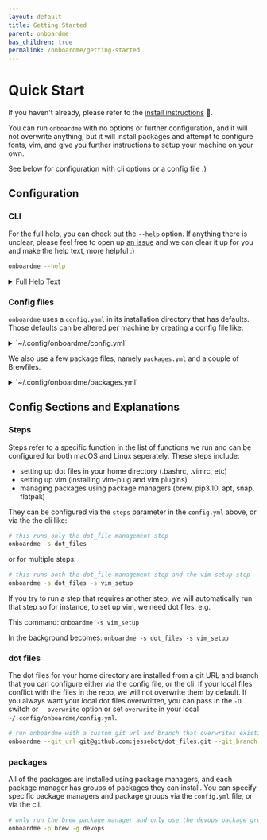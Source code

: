 ```yaml
---
layout: default
title: Getting Started
parent: onboardme
has_children: true
permalink: /onboardme/getting-started
---
```


# Quick Start

If you haven't already, please refer to the
[install instructions](https://jessebot.github.io/onboardme/getting-started/installation) 🌱.

You can run `onboardme` with no options or further configuration, and it will
not overwrite anything, but it will install packages and attempt to configure
fonts, vim, and give you further instructions to setup your machine on your own.

See below for configuration with cli options or a config file :)

## Configuration

### CLI

For the full help, you can check out the `--help` option. If anything there is
unclear, please feel free to open up [an issue](https://github.com/onboardme/issues)
and we can clear it up for you and make the help text, more helpful :)

```bash
onboardme --help
```

<details>
  <summary>Full Help Text</summary>

  [<img src='https://raw.githubusercontent.com/jessebot/onboardme/main/docs/onboardme/screenshots/help_text.svg' alt='screenshot of full output of onboardme --help'>](https://raw.githubusercontent.com/jessebot/onboardme/main/docs/onboardme/screenshots/help_text.svg)

</details>

### Config files

`onboardme` uses a `config.yaml` in its installation directory that has defaults.
Those defaults can be altered per machine by creating a config file like:

<details>
  <summary>`~/.config/onboardme/config.yml`</summary>

  ```yaml
  ---
  # ______________________________________________________________ #
  #         Config file for the onboardme cli command.             #
  # ~~~~~~~~~~~~~~~~~~~~~~~~~~~~~~~~~~~~~~~~~~~~~~~~~~~~~~~~~~~~~~ #
  #  - This is the default config file that pip will install into: #
  #    $PYTHON_PATH/lib/onboardme/config/onboardme_config.yml      #
  #                                                                #
  #  - If this files exists as: ~/.config/onboardme/config.yaml    #
  #    then its loaded instead of the default config               #
  # -------------------------------------------------------------- #

  log:
    # Full path to a file you'd like to log to. Creates file if it doesn't exist
    file: ""
    # what level of logs to output (DEBUG, INFO, WARN, ERROR)
    level: "INFO"

  # steps refer to a specific function in the list of functions we run
  steps:
    # these are mac specific steps
    Darwin:
      - dot_files
      - packages
      - vim_setup
      - neovim_setup
    # these are linux specific steps
    Linux:
      - dot_files
      - packages
      - font_setup
      - vim_setup
      - neovim_setup
      - group_setup

  dot_files:
    # personal git repo URL for your dot files, defaults to jessebot/dot_files
    git_url: "https://github.com/jessebot/dot_files.git"
    # the branch to use for the git repo above, defaults to main
    git_branch: "main"
    # !CAREFUL: runs a `git reset --hard`, which will overwite/delete files in ~
    # that conflict with the above defined git repo url and branch.
    # You should run the following to get the files that would be overwritten:
    # onboardme -s dot_files
    overwrite: false

  # This is the basic package config.
  package:
    # Remove any of the below pkg managers to only run the remaining pkg managers
    managers:
      # these are macOS specific steps
      Darwin:
        - brew
        - pip3.10
      # these are linux specific steps
      Linux:
        - brew
        - pip3.10
        - snap
        - flatpak
        - apt
    # list of extra existing packages groups to install
    groups:
      - default
      # uncomment these to add them as default installed package groups
      # - gaming
      # - work
      #
  # Coming soon: to edit the specific packages: ~/.config/onboardme/packages.yaml

  # known safe remote hosts that you expect to be able to ping and SSH into
  remote_hosts: []
    # - 192.168.42.42

  # setup iptable on Linux only
  firewall: false
  ```

  If the comments in this configuration file are unclear, please feel free to 
  open up [an issue](https://github.com/onboardme/issues) and we'll help! :)

</details>

We also use a few package files, namely `packages.yml` and a couple of Brewfiles.

<details>
  <summary>`~/.config/onboardme/packages.yml`</summary>

  ```yaml
  ---
  apt:
    emoji: "🙃"
    commands:
      list: "apt list --installed"
      install: "sudo apt-get install -y "
      update: "sudo apt-get update -y"
      upgrade: "sudo apt-get upgrade -y"
    packages:
      default:
        - terminator
        - openssl
        - sysstat
        - silversearcher-ag
        # this should let you use the a yubikey for auth
        - libpam-yubico
        - finger
        - ssh
        # - nextcloud-desktop
        - screen
        - youtube-dl
        - bash-completion
        # networking
        - iptables
        - gufw
        - net-tools
        # package managers installing package managers... this is terrible.
        - snapd
        - flatpak
        - gnome-software-plugin-flatpak
        # cat images in the terminal :) works in tmux
        - catimg
        # this lets you ls images as thumbnails, which is helpful sometimes
        - imagemagick
        # pretty syntaxhighlighted cat files with git diff support
        - batcat
        # print a very pretty pallete to see all the colors the terminal can render
        - colortest
      gaming:
        - lutris
        - winehq-staging
        - steam
        # to format disks to exFAT; FAT is too thin for modern windows 10 ISOs
        # - exfat-utils
  
  flatpak:
    emoji: "🫓 "
    commands:
      setup: "sudo flatpak remote-add --if-not-exists flathub https://flathub.org/repo/flathub.flatpakrepo"
      list: "flatpak list --columns=application"
      install: "sudo flatpak install -y flathub "
    packages:
      default:
        - "org.freedesktop.Platform/x86_64/21.08"
        # youtube alternative
        - io.freetubeapp.FreeTube
        # password manager
        - com.bitwarden.desktop
  
  snap:
    emoji: "🫰 "
    commands:
      list: "snap list"
      install: "sudo snap install "
    packages:
      default:
        - core
        # rss feed reader
        - fluent-reader
        # screen debugger/sharing tool for android
        - scrcpy
  
  # most of this is actually for powerline, my shell prompt
  pip3.10:
    emoji: "🐍"
    commands:
      list: "pip3.10 list"
      install: "pip3.10 install --upgrade "
    packages:
      default:
        # this is for python development
        - pip
        - build
        - twine
        - autoimport
        # this is all powerline
        - powerline-status
        - powerline-gitstatus
        - powerline-kubernetes
        # for the internal ip address powerline shell prompt
        - netifaces
        # supposed to work with powerline for spotify info
        - dbus
        # this does some magic with imports when developing
  ```

</details>


## Config Sections and Explanations
### Steps
Steps refer to a specific function in the list of functions we run and can be
configured for both macOS and Linux seperately. These steps include:

- setting up dot files in your home directory (.bashrc, .vimrc, etc)
- setting up vim (installing vim-plug and vim plugins)
- managing packages using package managers (brew, pip3.10, apt, snap, flatpak)

They can be configured via the `steps` parameter in the `config.yml` above,
or via the the cli like:

```bash
# this runs only the dot_file management step
onboardme -s dot_files
```

or for multiple steps:

```bash
# this runs both the dot_file management step and the vim setup step
onboardme -s dot_files -s vim_setup
```

If you try to run a step that requires another step, we will automatically run
that step so for instance, to set up vim, we need dot files. e.g.

This command: `onboardme -s vim_setup`

In the background becomes: `onboardme -s dot_files -s vim_setup`

### dot files
The dot files for your home directory are installed from a git URL and branch
that you can configure either via the config file, or the cli. If your local
files conflict with the files in the repo, we will not overwrite them by default.
If you always want your local dot files overwritten, you can pass in the `-O` switch
or `--overwrite` option or set `overwrite` in your local `~/.config/onboardme/config.yml`.

```bash
# run onboardme with a custom git url and branch that overwrites existing files
onboardme --git_url git@github.com:jessebot/dot_files.git --git_branch main --overwrite
```

### packages
All of the packages are installed using package managers, and each package
manager has groups of packages they can install. You can specify specific
package managers and package groups via the `config.yml` file, or via the cli.

```bash
# only run the brew package manager and only use the devops package group
onboardme -p brew -g devops
```
